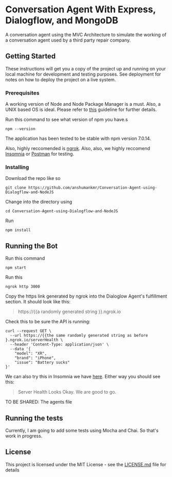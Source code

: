 # Conversation Agent With Express, Dialogflow, and MongoDB

A conversation agent using the MVC Architecture to simulate the working of a conversation agent used by a third party repair company.

## Getting Started

These instructions will get you a copy of the project up and running on your local machine for development and testing purposes. See deployment for notes on how to deploy the project on a live system.

### Prerequisites

A working version of Node and Node Package Manager is a must. 
Also, a UNIX based OS is ideal.
Please refer to [this](https://docs.npmjs.com/about-npm-versions) guideline for further details.

Run this command to see what version of npm you have.s
```
npm --version
```
The application has been tested to be stable with npm version 7.0.14.

Also, highly reccomended is [ngrok](https://ngrok.com/product/ngrok-link).
Also, also, we highly reccomend [Insomnia](https://insomnia.rest/download/core/?&ref=https%3A%2F%2Fwww.google.com%2F) or [Postman](https://www.postman.com/downloads/) for testing.

### Installing

Download the repo like so 
```
git clone https://github.com/anshumankmr/Conversation-Agent-using-Dialogflow-and-NodeJS
```

Change into the directory using 
```
cd Conversation-Agent-using-Dialogflow-and-NodeJS
```
Run 
```
npm install 
```
## Running the Bot
Run this command 
```
npm start
```
Run this
```
ngrok http 3000
```
Copy the https link generated by ngrok into the Dialoglow Agent's fulfillment section.
It should look like this:  
> https://{{a randomly generated string }}.ngrok.io

Check this to be sure the API is running:
```
curl --request GET \
  --url https://{{the same randomly generated string as before }.ngrok.io/serverHealth \
  --header 'Content-Type: application/json' \
  --data '{
	"model": "XR",
    "brand": "iPhone",
    "issue": "Battery sucks"
}'
```
We can also try this in Insomnia we have [here](./utils/image.png).
Either way you should see this:
>Server Health Looks Okay. We are good to go.

TO BE SHARED: The agents file
## Running the tests

Currently, I am going to add some tests using Mocha and Chai. So that's work in progress.

## License

This project is licensed under the MIT License - see the [LICENSE.md](LICENSE.md) file for details

